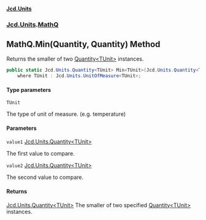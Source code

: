 #### [Jcd.Units](index.md 'index')

### [Jcd.Units](Jcd.Units.md 'Jcd.Units').[MathQ](MathQ.md 'Jcd.Units.MathQ')

## MathQ.Min<TUnit>(Quantity<TUnit>, Quantity<TUnit>) Method

Returns the smaller of two [Quantity&lt;TUnit&gt;](Quantity_TUnit_.md 'Jcd.Units.Quantity<TUnit>') instances.

```csharp
public static Jcd.Units.Quantity<TUnit> Min<TUnit>(Jcd.Units.Quantity<TUnit> value1, Jcd.Units.Quantity<TUnit> value2)
    where TUnit : Jcd.Units.UnitOfMeasure<TUnit>;
```

#### Type parameters

<a name='Jcd.Units.MathQ.Min_TUnit_(Jcd.Units.Quantity_TUnit_,Jcd.Units.Quantity_TUnit_).TUnit'></a>

`TUnit`

The type of unit of measure. (e.g. temperature)

#### Parameters

<a name='Jcd.Units.MathQ.Min_TUnit_(Jcd.Units.Quantity_TUnit_,Jcd.Units.Quantity_TUnit_).value1'></a>

`value1` [Jcd.Units.Quantity&lt;](Quantity_TUnit_.md 'Jcd.Units.Quantity<TUnit>')[TUnit](MathQ.Min.ec/+L9D1XokRGUNSree8Qw.md#Jcd.Units.MathQ.Min_TUnit_(Jcd.Units.Quantity_TUnit_,Jcd.Units.Quantity_TUnit_).TUnit 'Jcd.Units.MathQ.Min<TUnit>(Jcd.Units.Quantity<TUnit>, Jcd.Units.Quantity<TUnit>).TUnit')[&gt;](Quantity_TUnit_.md 'Jcd.Units.Quantity<TUnit>')

The first value to compare.

<a name='Jcd.Units.MathQ.Min_TUnit_(Jcd.Units.Quantity_TUnit_,Jcd.Units.Quantity_TUnit_).value2'></a>

`value2` [Jcd.Units.Quantity&lt;](Quantity_TUnit_.md 'Jcd.Units.Quantity<TUnit>')[TUnit](MathQ.Min.ec/+L9D1XokRGUNSree8Qw.md#Jcd.Units.MathQ.Min_TUnit_(Jcd.Units.Quantity_TUnit_,Jcd.Units.Quantity_TUnit_).TUnit 'Jcd.Units.MathQ.Min<TUnit>(Jcd.Units.Quantity<TUnit>, Jcd.Units.Quantity<TUnit>).TUnit')[&gt;](Quantity_TUnit_.md 'Jcd.Units.Quantity<TUnit>')

The second value to compare.

#### Returns

[Jcd.Units.Quantity&lt;](Quantity_TUnit_.md 'Jcd.Units.Quantity<TUnit>')[TUnit](MathQ.Min.ec/+L9D1XokRGUNSree8Qw.md#Jcd.Units.MathQ.Min_TUnit_(Jcd.Units.Quantity_TUnit_,Jcd.Units.Quantity_TUnit_).TUnit 'Jcd.Units.MathQ.Min<TUnit>(Jcd.Units.Quantity<TUnit>, Jcd.Units.Quantity<TUnit>).TUnit')[&gt;](Quantity_TUnit_.md 'Jcd.Units.Quantity<TUnit>')
The smaller of two specified [Quantity&lt;TUnit&gt;](Quantity_TUnit_.md 'Jcd.Units.Quantity<TUnit>') instances.